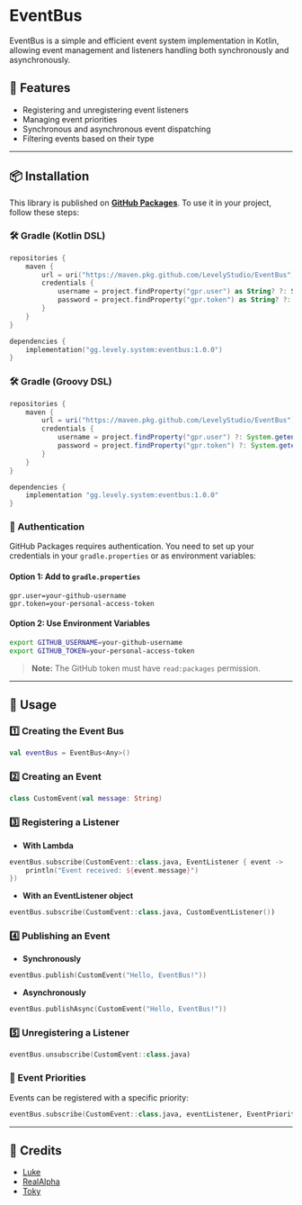 # EventBus

EventBus is a simple and efficient event system implementation in Kotlin, allowing event management and listeners handling both synchronously and asynchronously.

## 🚀 Features

- Registering and unregistering event listeners
- Managing event priorities
- Synchronous and asynchronous event dispatching
- Filtering events based on their type

---

## 📦 Installation

This library is published on **[GitHub Packages](https://docs.github.com/en/packages/working-with-a-github-packages-registry/working-with-the-gradle-registry)**. To use it in your project, follow these steps:

### 🛠️ Gradle (Kotlin DSL)

```kotlin
repositories {
    maven {
        url = uri("https://maven.pkg.github.com/LevelyStudio/EventBus")
        credentials {
            username = project.findProperty("gpr.user") as String? ?: System.getenv("GITHUB_USERNAME")
            password = project.findProperty("gpr.token") as String? ?: System.getenv("GITHUB_TOKEN")
        }
    }
}

dependencies {
    implementation("gg.levely.system:eventbus:1.0.0")
}
```

### 🛠️ Gradle (Groovy DSL)

```groovy
repositories {
    maven {
        url = uri("https://maven.pkg.github.com/LevelyStudio/EventBus")
        credentials {
            username = project.findProperty("gpr.user") ?: System.getenv("GITHUB_USERNAME")
            password = project.findProperty("gpr.token") ?: System.getenv("GITHUB_TOKEN")
        }
    }
}

dependencies {
    implementation "gg.levely.system:eventbus:1.0.0"
}
```

### 🔑 Authentication
GitHub Packages requires authentication. You need to set up your credentials in your `gradle.properties` or as environment variables:

#### **Option 1: Add to `gradle.properties`**
```properties
gpr.user=your-github-username
gpr.token=your-personal-access-token
```

#### **Option 2: Use Environment Variables**
```sh
export GITHUB_USERNAME=your-github-username
export GITHUB_TOKEN=your-personal-access-token
```

> **Note:** The GitHub token must have `read:packages` permission. 

---

## 📌 Usage

### 1️⃣ Creating the Event Bus

```kotlin
val eventBus = EventBus<Any>()
```

### 2️⃣ Creating an Event

```kotlin
class CustomEvent(val message: String)
```

### 3️⃣ Registering a Listener

- **With Lambda**
```kotlin
eventBus.subscribe(CustomEvent::class.java, EventListener { event ->
    println("Event received: ${event.message}")
})
```

- **With an EventListener object**
```kotlin
eventBus.subscribe(CustomEvent::class.java, CustomEventListener())
```

### 4️⃣ Publishing an Event

- **Synchronously**
```kotlin
eventBus.publish(CustomEvent("Hello, EventBus!"))
```

- **Asynchronously**
```kotlin
eventBus.publishAsync(CustomEvent("Hello, EventBus!"))
```

### 5️⃣ Unregistering a Listener

```kotlin
eventBus.unsubscribe(CustomEvent::class.java)
```

### 🎯 Event Priorities

Events can be registered with a specific priority:

```kotlin
eventBus.subscribe(CustomEvent::class.java, eventListener, EventPriorities.HIGH)
```

---

## 🙌 Credits

- [Luke](https://github.com/Azodox)
- [RealAlpha](https://github.com/RealAlphaUA)
- [Toky](https://github.com/TokyFR)
